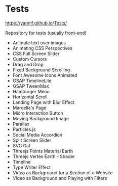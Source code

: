 # Tests 
https://yannif.github.io/Tests/

Repository for tests (usually front-end)
- Animate text over images
- Animating CSS Perspectives
- CSS Full Screen Slider
- Custom Cursors
- Drag and Drop
- Fixed Background Scrolling
- Font Awesome Icons Animated
- GSAP TimelineLite
- GSAP TweenMax
- Hamburger Menu
- Horizontal Scroll
- Landing Page with Blur Effect
- Marcella's Page
- Micro Interaction Button
- Moving Background Image
- Parallax
- Particles.js
- Social Media Accordion
- Split Screen Slider
- SVG Cat
- Threejs Points Material Earth
- Threejs Vertex Earth - Shader
- Timeline
- Type Writer Effect
- Video as Background for a Section of a Website
- Video as Background and Playing with Filters
